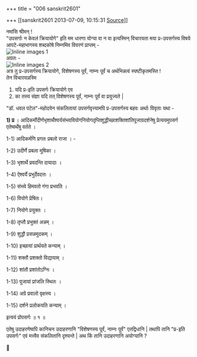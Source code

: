 +++
title = "006 sanskrit2601"

+++
[[sanskrit2601	2013-07-09, 10:15:31 [Source](https://groups.google.com/g/samskrita/c/kQ2VcADEj2U)]]



नमांसि श्रीमन् !  
"उपसर्गाः न केवलं क्रियायोगे" इति मम धारणा योग्या वा न वा इत्यस्मिन् विचारयता मया प्र-उपसर्गस्य विषये आपटे-महाभागस्य शब्दकोषे निम्नमिव विवरणं प्राप्तम् -  
![Inline images 1](https://groups.google.com/group/samskrita/attach/71df57cb15d22eae/%E0%A4%AA%E0%A5%8D%E0%A4%B0%201.jpg?part=0.2)  
अग्रतः -  
![Inline images 2](https://groups.google.com/group/samskrita/attach/71df57cb15d22eae/%E0%A4%AA%E0%A5%8D%E0%A4%B0%202.jpg?part=0.1)  
अत्र तु प्र-उपसर्गस्य क्रियायोगे, विशेषणस्य पूर्वं, नाम्नः पूर्वं च अर्थभिन्नत्वं स्पष्टीकृतमस्ति !  
तेन विचारयन्नस्मि  

1.  यदि प्र-इति उपसर्गः क्रियायोगे एव  
2.  का तस्य संज्ञा यदि तत् विशेषणस्य पूर्वं, नाम्नः पूर्वं वा प्रयुज्यते
    \|

"डॉ. धवल पटेल"-महोदयेन संकलितायां उपसर्गवृत्त्यामपि प्र-उपसर्गस्य बहवः अर्थाः विवृताः यथा -

**1) प्र** । आदिकर्मोदीर्णभृशार्थैश्वर्यसंभववियोगनियोगतृप्तिशुद्धीच्छाशक्तिशांतिपूजाग्रदर्शनेषु प्रेत्ययमुपसर्ग एतेष्वर्थेषु वर्तते ।

1-1) आदिकर्मणि प्रगतः प्रबलो राजा । -

1-2) उदीर्णे प्रबला मूषिका ।

1-3) भृशार्थे प्रवदन्ति दायादाः ।

1-4) ऐश्वर्ये प्रभुर्देवदत्तः ।

1-5) संभवे हिमवतो गंगा प्रभवति ।

1-6) वियोगे प्रेषितः।

1-7) नियोगे प्रयुक्तः ।

1-8) तृप्तौ प्रभुक्तं अन्नम्‌ ।

1-9) शुद्धौ प्रसन्नमुदकम्‌ ।

1-10) इच्छायां प्रार्थयते कन्याम्‌ ।

1-11) शक्तौ प्रशक्तो विद्यायाम्‌ ।

1-12) शांतौ प्रशांतोऽग्निः ।

1-13) पूजायां प्रांजलि स्थितः ।

1-14) अग्रे प्रवालो वृक्षस्य ।

1-15) दर्शने प्रलोकयति कन्याम्‌ ।

इत्ययं प्रोपसर्गः ॥ १ ॥

एतेषु उदाहरणेष्वपि कानिचन उदाहरणानि "विशेषणस्य पूर्वं, नाम्नः पूर्वं" एतद्विधानि \| तथापि तानि "प्र-इति उपसर्गः" एवं मत्त्वैव संकलितानि दृश्यन्ते \| अथ किं तानि उदाहरणानि अयोग्यानि ?



